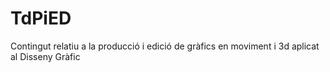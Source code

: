 # TdPiED
Contingut relatiu a la producció i edició de gràfics en moviment i 3d aplicat al Disseny Gràfic
